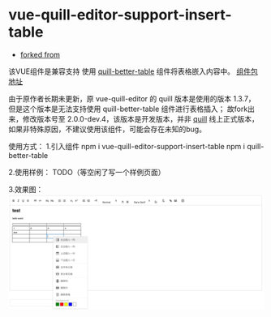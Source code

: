 # vue-quill-editor-support-insert-table

- [forked from](https://github.com/surmon-china/vue-quill-editor)

该VUE组件是兼容支持 使用 [quill-better-table](https://www.npmjs.com/package/quill-better-table) 组件将表格嵌入内容中。
[组件包地址](https://www.npmjs.com/package/vue-quill-editor-support-insert-table)

由于原作者长期未更新，原 vue-quill-editor 的 quill 版本是使用的版本 1.3.7，
但是这个版本是无法支持使用 quill-better-table 组件进行表格插入；
故fork出来，修改版本号至 2.0.0-dev.4，该版本是开发版本，并非 [quill](https://www.npmjs.com/package/quill) 线上正式版本，如果非特殊原因，不建议使用该组件，可能会存在未知的bug。


使用方式：
1.引入组件
npm i vue-quill-editor-support-insert-table
npm i quill-better-table

2.使用样例：
TODO（等空闲了写一个样例页面）

3.效果图：
![img.png](img.png)